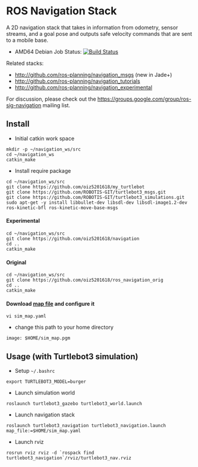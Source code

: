 ROS Navigation Stack
====================

A 2D navigation stack that takes in information from odometry, sensor
streams, and a goal pose and outputs safe velocity commands that are sent
to a mobile base.

 * AMD64 Debian Job Status: [![Build Status](http://build.ros.org/buildStatus/icon?job=Kbin_uX64__navigation__ubuntu_xenial_amd64__binary)](http://build.ros.org/view/Kbin_uX64/job/Kbin_uX64__navigation__ubuntu_xenial_amd64__binary/)

Related stacks:

 * http://github.com/ros-planning/navigation_msgs (new in Jade+)
 * http://github.com/ros-planning/navigation_tutorials
 * http://github.com/ros-planning/navigation_experimental

For discussion, please check out the
https://groups.google.com/group/ros-sig-navigation mailing list.

## Install

* Initial catkin work space
```shell=
mkdir -p ~/navigation_ws/src
cd ~/navigation_ws
catkin_make
```
* Install require package
```
cd ~/navigation_ws/src
git clone https://github.com/oiz5201618/my_turtlebot
git clone https://github.com/ROBOTIS-GIT/turtlebot3_msgs.git
git clone https://github.com/ROBOTIS-GIT/turtlebot3_simulations.git
sudo apt-get -y install libbullet-dev libsdl-dev libsdl-image1.2-dev ros-kinetic-bfl ros-kinetic-move-base-msgs
```

#### Experimental

```shell=
cd ~/navigation_ws/src
git clone https://github.com/oiz5201618/navigation
cd ..
catkin_make
```

#### Original
```shell=
cd ~/navigation_ws/src
git clone https://github.com/oiz5201618/ros_navigation_orig
cd ..
catkin_make
```

#### Download [map file](https://drive.google.com/open?id=10fBV_JrsOpleqxqA4FI8h0AKa7CUeOw-) and configure it
```shell=
vi sim_map.yaml
```
* change this path to your home directory
```
image: $HOME/sim_map.pgm
```

## Usage (with Turtlebot3 simulation)

* Setup `~/.bashrc`
```shell=
export TURTLEBOT3_MODEL=burger
```
* Launch simulation world
```shell=
roslaunch turtlebot3_gazebo turtlebot3_world.launch
```
* Launch navigation stack 
```shell=
roslaunch turtlebot3_navigation turtlebot3_navigation.launch map_file:=$HOME/sim_map.yaml
```
* Launch rviz
```shell=
rosrun rviz rviz -d `rospack find turtlebot3_navigation`/rviz/turtlebot3_nav.rviz
```
